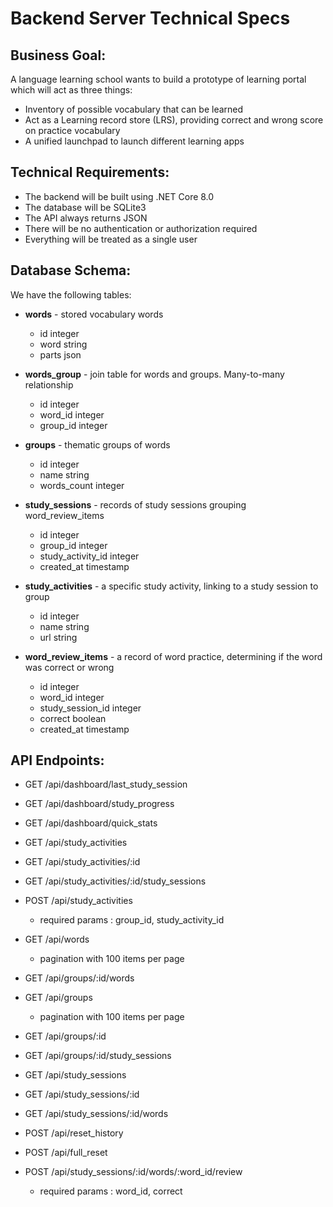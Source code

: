 # Backend Server Technical Specs

## Business Goal:
A language learning school wants to build a prototype of learning portal which will act as three things:
- Inventory of possible vocabulary that can be learned
- Act as a  Learning record store (LRS), providing correct and wrong score on practice vocabulary
- A unified launchpad to launch different learning apps

## Technical Requirements:
- The backend will be built using .NET Core 8.0
- The database will be SQLite3
- The API always returns JSON
- There will be no authentication or authorization required
- Everything will be treated as a single user

## Database Schema:
We have the following tables:
- **words** - stored vocabulary words
  - id integer
  - word string
  - parts json

- **words_group** - join table for words and groups. Many-to-many relationship
  - id integer
  - word_id integer
  - group_id integer
  
- **groups** - thematic groups of words
  - id integer
  - name string
  - words_count integer

- **study_sessions** - records of study sessions grouping word_review_items
  - id integer
  - group_id integer
  - study_activity_id integer
  - created_at timestamp

- **study_activities** - a specific study activity, linking to a study session to group
  - id integer
  - name string
  - url string
  
- **word_review_items** - a record of word practice, determining if the word was correct or wrong
  - id integer
  - word_id integer
  - study_session_id integer
  - correct boolean
  - created_at timestamp

## API Endpoints:
- GET /api/dashboard/last_study_session
- GET /api/dashboard/study_progress
- GET /api/dashboard/quick_stats
- GET /api/study_activities
- GET /api/study_activities/:id
- GET /api/study_activities/:id/study_sessions
- POST /api/study_activities
  - required params : group_id, study_activity_id

- GET /api/words
  - pagination with 100 items per page
- GET /api/groups/:id/words

- GET /api/groups 
  - pagination with 100 items per page
- GET /api/groups/:id
- GET /api/groups/:id/study_sessions

- GET /api/study_sessions
- GET /api/study_sessions/:id
- GET /api/study_sessions/:id/words

- POST /api/reset_history
- POST /api/full_reset

- POST /api/study_sessions/:id/words/:word_id/review
  - required params : word_id, correct
